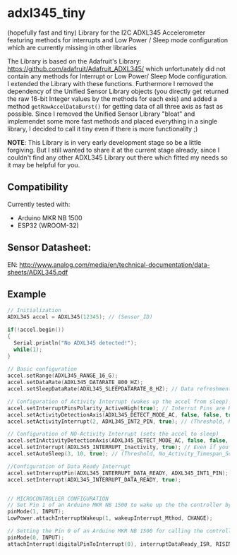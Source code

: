 # adxl345_tiny
(hopefully fast and tiny) Library for the I2C ADXL345 Accelerometer featuring methods for interrupts and Low Power / Sleep mode configuration which are currently missing in other libraries

The Library is based on the Adafruit's Library: https://github.com/adafruit/Adafruit_ADXL345/
which unfortunately did not contain any methods for Interrupt or Low Power/ Sleep Mode configuration. I extended the Library with these functions. 
Furthermore I removed the dependency of the Unified Sensor Library objects (you directly get returned the raw 16-bit Integer values by the methods for each exis) and added a method `getRawAccelDataBurst()` for getting data of all three axis as fast as possible. Since I removed the Unified Sensor Library "bloat" and implemendet some more fast methods and placed everything in a single library, I decided to call it tiny even if there is more functionality ;)

__NOTE__: This Library is in very early development stage so be a little forgiving. But I still wanted to share it at the current stage already, since I couldn't find any other ADXL345 Library out there which fitted my needs so it may be helpful for you.

## Compatibility
Currently tested with:
- Arduino MKR NB 1500
- ESP32 (WROOM-32)

## Sensor Datasheet:
EN: http://www.analog.com/media/en/technical-documentation/data-sheets/ADXL345.pdf

## Example
```c++
// Initialization
ADXL345 accel = ADXL345(12345); // (Sensor_ID)

if(!accel.begin())
{
  Serial.println("No ADXL345 detected!");
  while(1); 
}
  
// Basic configuration
accel.setRange(ADXL345_RANGE_16_G); 
accel.setDataRate(ADXL345_DATARATE_800_HZ);
accel.setSleepDataRate(ADXL345_SLEEPDATARATE_8_HZ); // Data refreshment / sample rate used during sleep. 8 Hz is max.

// Configuration of Activity Interrupt (wakes up the accel from sleep)
accel.setInterruptPinsPolarity_ActiveHigh(true); // Interrut Pins are HI when interrupt is fired (default)
accel.setActivityDetectionAxis(ADXL345_DETECT_MODE_AC, false, false, true); // (MODE, x_axis, y_axis, z_axis) Sets the axes which should be watched for exceeding specified limit for event triggering
accel.setActivityInterrupt(2, ADXL345_INT2_PIN, true); // (Threshold, Pin, Active) Enables/disables interrupt/event and sets the threshold and the Pin on which interrupt is fired

// Configuration of NO-Activity Interrupt (sets the accel to sleep)
accel.setInActivityDetectionAxis(ADXL345_DETECT_MODE_AC, false, false, true); // Configuration of which axes should be watched
accel.setInterrupt(ADXL345_INTERRUPT_Inactivity, true); // Even if you don't want to fire a interrupt when going to sleep, you have to configure (and firing one) on one of the interrupt pins. (Interrupt is fired on the default Pin1, you can configure the interrupt to fire on an different using setInterruptPin)
accel.setAutoSleep(3, 10, true); // (Threshold, No_Activity_Timespan_Seconds, Active)

//Configuration of Data_Ready Interrupt
accel.setInterruptPin(ADXL345_INTERRUPT_DATA_READY, ADXL345_INT1_PIN);
accel.setInterrupt(ADXL345_INTERRUPT_DATA_READY, true);


// MICROCONTROLLER CONFIGURATION
// Set Pin 1 of an Arduino MKR NB 1500 to wake up the the controller by Interrupt sent by ADXL345 
pinMode(1, INPUT);
LowPower.attachInterruptWakeup(1, wakeupInterrupt_Mthod, CHANGE);

// Setting the Pin 0 of an Arduino MKR NB 1500 for calling the controller's ISR whenever ADXL345 Data_Ready Interrupt respectively an interrupt on the configured Pin is received.
pinMode(0, INPUT);
attachInterrupt(digitalPinToInterrupt(0), interruptDataReady_ISR, RISING);
```
